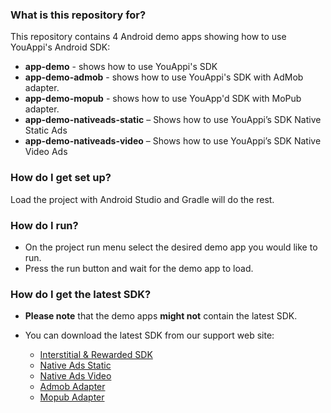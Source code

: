 ### What is this repository for? ###

This repository contains 4 Android demo apps showing how to use YouAppi's Android SDK:

* **app-demo** - shows how to use YouAppi's SDK
* **app-demo-admob** - shows how to use YouAppi's SDK with AdMob adapter.
* **app-demo-mopub** - shows how to use YouApp'd SDK with MoPub adapter.
* **app-demo-nativeads-static** – Shows how to use YouAppi’s SDK Native Static Ads
* **app-demo-nativeads-video** – Shows how to use YouAppi’s SDK Native Video Ads

### How do I get set up? ###

Load the project with Android Studio and Gradle will do the rest.

### How do I run? ###

* On the project run menu select the desired demo app you would like to run.
* Press the run button and wait for the demo app to load.


### How do I get the latest SDK? ###
* **Please note** that the demo apps **might not** contain the latest SDK.
* You can download the latest SDK from our support web site:

  * [Interstitial & Rewarded SDK](http://support.youappi.com/knowledgebase/android-sdk/)
  * [Native Ads Static](http://support.youappi.com/knowledgebase/android-sdk-native-ads/)
  * [Native Ads Video](http://support.youappi.com/knowledgebase/android-sdk-native-video/)
  * [Admob Adapter](http://support.youappi.com/knowledgebase/android-sdk-admob-adapter/)
  * [Mopub Adapter](http://support.youappi.com/knowledgebase/android-sdk-mopub-adapter/)


